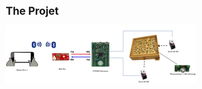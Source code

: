 # The Projet 

![alt tag](https://raw.githubusercontent.com/Sianay/ControlledLabyrinth-BLEMini-iOS/master/Res/schema.png)
